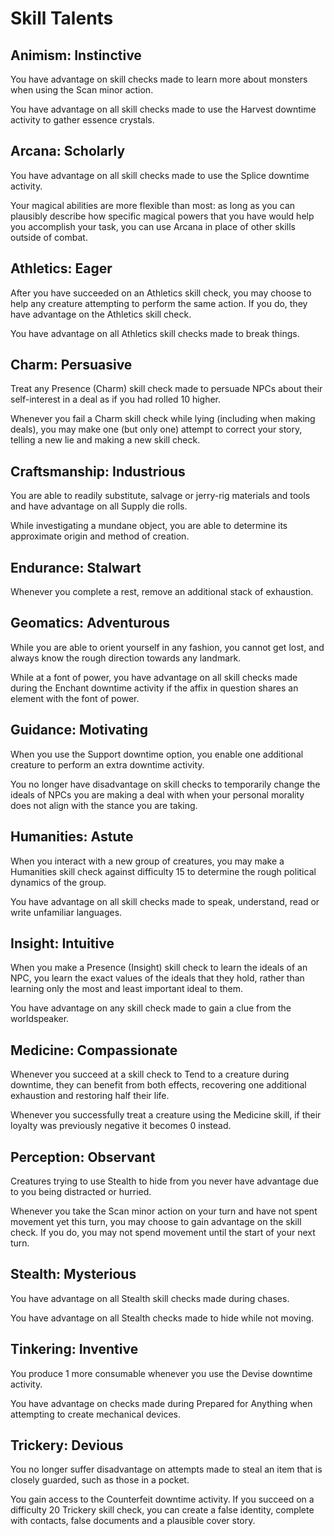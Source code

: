 # Skill Talents

## Animism: Instinctive
You have advantage on skill checks made to learn more about monsters when using the Scan minor action.

You have advantage on all skill checks made to use the Harvest downtime activity to gather essence crystals.

## Arcana: Scholarly
You have advantage on all skill checks made to use the Splice downtime activity.

Your magical abilities are more flexible than most: as long as you can plausibly describe how specific magical powers that you have would help you accomplish your task, you can use Arcana in place of other skills outside of combat.

## Athletics: Eager
After you have succeeded on an Athletics skill check, you may choose to help any creature attempting to perform the same action. If you do, they have advantage on the Athletics skill check.

You have advantage on all Athletics skill checks made to break things.

## Charm: Persuasive
Treat any Presence (Charm) skill check made to persuade NPCs about their self-interest in a deal as if you had rolled 10 higher.
 
Whenever you fail a Charm skill check while lying (including when making deals), you may make one (but only one) attempt to correct your story, telling a new lie and making a new skill check.

## Craftsmanship: Industrious
You are able to readily substitute, salvage or jerry-rig materials and tools and have advantage on all Supply die rolls.

While investigating a mundane object, you are able to determine its approximate origin and method of creation.

## Endurance: Stalwart
Whenever you complete a rest, remove an additional stack of exhaustion.

## Geomatics: Adventurous
While you are able to orient yourself in any fashion, you cannot get lost, and always know the rough direction towards any landmark.

While at a font of power, you have advantage on all skill checks made during the Enchant downtime activity if the affix in question shares an element with the font of power.

## Guidance: Motivating
When you use the Support downtime option, you enable one additional creature to perform an extra downtime activity.

You no longer have disadvantage on skill checks to temporarily change the ideals of NPCs you are making a deal with when your personal morality does not align with the stance you are taking.

## Humanities: Astute
When you interact with a new group of creatures, you may make a Humanities skill check against difficulty 15 to determine the rough political dynamics of the group. 

You have advantage on all skill checks made to speak, understand, read or write unfamiliar languages.

## Insight: Intuitive
When you make a Presence (Insight) skill check to learn the ideals of an NPC, you learn the exact values of the ideals that they hold, rather than learning only the most and least important ideal to them. 

You have advantage on any skill check made to gain a clue from the worldspeaker.

## Medicine: Compassionate
Whenever you succeed at a skill check to Tend to a creature during downtime, they can benefit from both effects, recovering one additional exhaustion and restoring half their life. 

Whenever you successfully treat a creature using the Medicine skill, if their loyalty was previously negative it becomes 0 instead.

## Perception: Observant
Creatures trying to use Stealth to hide from you never have advantage due to you being distracted or hurried.

Whenever you take the Scan minor action on your turn and have not spent movement yet this turn, you may choose to gain advantage on the skill check. If you do, you may not spend movement until the start of your next turn.

## Stealth: Mysterious
You have advantage on all Stealth skill checks made during chases.

You have advantage on all Stealth checks made to hide while not moving.

## Tinkering: Inventive
You produce 1 more consumable whenever you use the Devise downtime activity.

You have advantage on checks made during Prepared for Anything when attempting to create mechanical devices.

## Trickery: Devious
You no longer suffer disadvantage on attempts made to steal an item that is closely guarded, such as those in a pocket. 

You gain access to the Counterfeit downtime activity. If you succeed on a difficulty 20 Trickery skill check, you can create a false identity, complete with contacts, false documents and a plausible cover story. 
